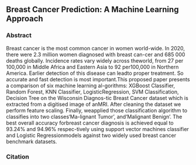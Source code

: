 ## Breast Cancer Prediction: A Machine Learning Approach

### Abstract
Breast cancer is the most common cancer in women world-wide. In 2020, there were 2.3 million women diagnosed with breast can-cer and 685 000 deaths globally. Incidence rates vary widely across theworld, from 27 per 100,000 in Middle Africa and Eastern Asia to 92 per100,000 in Northern America. Earlier detection of this disease can leadto proper treatment. So accurate and fast detection is most important.This proposed paper presents a comparison of six machine learning al-gorithms: XGBoost Classifier, Random Forest, KNN Classifier, LogisticRegression, SVM Classification, Decision Tree on the Wisconsin Diagnos-tic Breast Cancer dataset which is extracted from a digitised image of anMRI. After cleaning the dataset we perform feature scaling. Finally, weapplied those classification algorithm to classifies into two classes‘Ma-lignant  Tumor’, and‘Malignant  Benign’. The best overall accuracy forbreast cancer diagnosis is achieved equal to 93.24% and 94.96% respec-tively using support vector machines classifier and Logistic Regressionmodels against two widely used breast cancer benchmark datasets.


### Citation 
```

```
